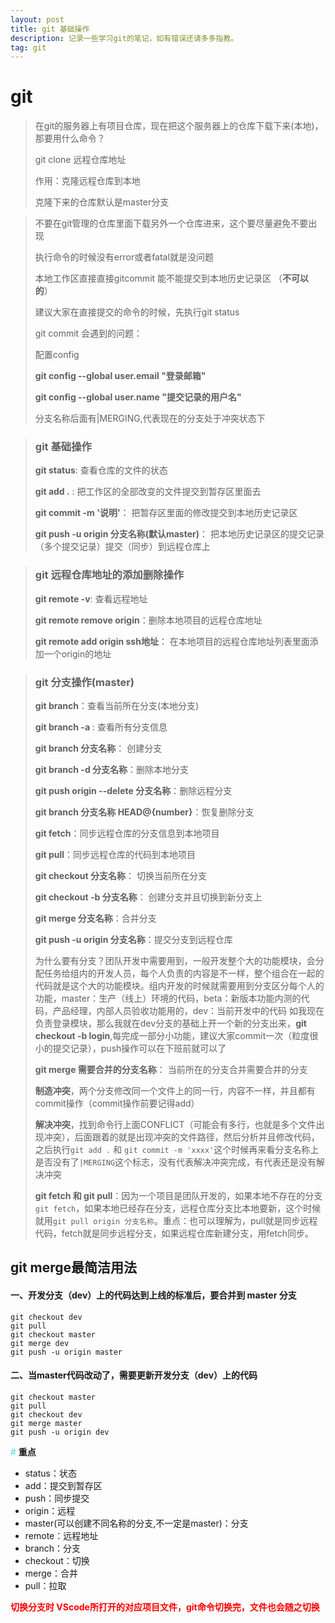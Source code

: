 ```yaml
---
layout: post
title: git 基础操作
description: 记录一些学习git的笔记，如有错误还请多多指教。
tag: git
---
```



# git

> 在git的服务器上有项目仓库，现在把这个服务器上的仓库下载下来(本地)，那要用什么命令？ 
>
> git clone 远程仓库地址 
>
> 作用：克隆远程仓库到本地
>
> 克隆下来的仓库默认是master分支



> 不要在git管理的仓库里面下载另外一个仓库进来，这个要尽量避免不要出现
>
> 执行命令的时候没有error或者fatal就是没问题 
>
> 本地工作区直接直接gitcommit 能不能提交到本地历史记录区 （**不可以的**）
>
> 建议大家在直接提交的命令的时候，先执行git status 
>
> 
>
> git commit 会遇到的问题：
>
> 配置config
>
> **git config --global user.email "登录邮箱"** 
>
> **git config --global user.name "提交记录的用户名"** 
>
> 分支名称后面有|MERGING,代表现在的分支处于冲突状态下



> ### git 基础操作
>
> **git status**: 查看仓库的文件的状态 
>
> **git add .**     : 把工作区的全部改变的文件提交到暂存区里面去
>
> **git commit -m '说明'**： 把暂存区里面的修改提交到本地历史记录区
>
> **git push -u origin 分支名称(默认master)**： 把本地历史记录区的提交记录（多个提交记录）提交（同步）到远程仓库上



> ### git 远程仓库地址的添加删除操作
>
> **git remote -v**: 查看远程地址
>
> **git remote remove origin**：删除本地项目的远程仓库地址
>
> **git remote add origin ssh地址**： 在本地项目的远程仓库地址列表里面添加一个origin的地址



> ### git 分支操作(master)
>
> **git branch**：查看当前所在分支(本地分支)
>
> **git branch  -a** : 查看所有分支信息
>
> **git branch 分支名称**： 创建分支
>
> **git branch -d 分支名称**：删除本地分支
>
> **git push origin --delete 分支名称**：删除远程分支
>
> **git branch 分支名称 HEAD@{number}**：恢复删除分支
>
> **git fetch**：同步远程仓库的分支信息到本地项目
>
> **git pull**：同步远程仓库的代码到本地项目
>
> **git checkout 分支名称**： 切换当前所在分支
>
> **git checkout -b 分支名称**： 创建分支并且切换到新分支上
>
> **git merge 分支名称**：合并分支
>
> **git push -u origin 分支名称**：提交分支到远程仓库
>
> 为什么要有分支？团队开发中需要用到，一般开发整个大的功能模块，会分配任务给组内的开发人员，每个人负责的内容是不一样，整个组合在一起的代码就是这个大的功能模块。组内开发的时候就需要用到分支区分每个人的功能，master：生产（线上）环境的代码，beta：新版本功能内测的代码，产品经理，内部人员验收功能用的，dev：当前开发中的代码  如我现在负责登录模块，那么我就在dev分支的基础上开一个新的分支出来，**git checkout -b login**,每完成一部分小功能，建议大家commit一次（粒度很小的提交记录），push操作可以在下班前就可以了
>
> **git merge 需要合并的分支名称**： 当前所在的分支合并需要合并的分支
>
> **制造冲突**，两个分支修改同一个文件上的同一行，内容不一样，并且都有commit操作（commit操作前要记得add）
>
> **解决冲突**，找到命令行上面CONFLICT（可能会有多行，也就是多个文件出现冲突），后面跟着的就是出现冲突的文件路径，然后分析并且修改代码，之后执行`git add .` 和 `git commit -m 'xxxx'`这个时候再来看分支名称上是否没有了`|MERGING`这个标志，没有代表解决冲突完成，有代表还是没有解决冲突
>
> **git fetch 和 git pull**：因为一个项目是团队开发的，如果本地不存在的分支`git fetch`，如果本地已经存在分支，远程仓库分支比本地要新，这个时候就用`git pull origin 分支名称`。重点：也可以理解为，pull就是同步远程代码，fetch就是同步远程分支，如果远程仓库新建分支，用fetch同步。
>
> 



## git merge最简洁用法


#### 一、开发分支（dev）上的代码达到上线的标准后，要合并到 master 分支

```
git checkout dev
git pull
git checkout master
git merge dev
git push -u origin master
```

#### 二、当master代码改动了，需要更新开发分支（dev）上的代码

```
git checkout master
git pull 
git checkout dev
git merge master 
git push -u origin dev
```



<font color="turquoise">#</font> **重点**

* status：状态
* add：提交到暂存区
* push：同步提交
* origin：远程
* master(可以创建不同名称的分支,不一定是master)：分支
* remote：远程地址
* branch：分支
* checkout：切换
* merge：合并
* pull：拉取



**<font color="red">切换分支时 VScode所打开的对应项目文件，git命令切换完，文件也会随之切换</font>**